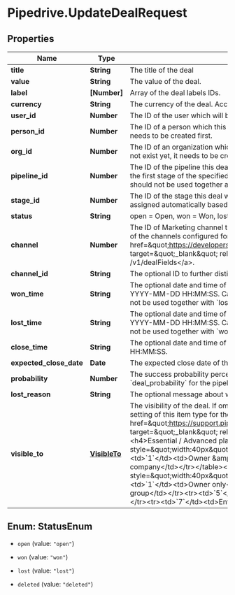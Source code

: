 # Pipedrive.UpdateDealRequest

## Properties

Name | Type | Description | Notes
------------ | ------------- | ------------- | -------------
**title** | **String** | The title of the deal | [optional] 
**value** | **String** | The value of the deal. | [optional] 
**label** | **[Number]** | Array of the deal labels IDs. | [optional] 
**currency** | **String** | The currency of the deal. Accepts a 3-character currency code. | [optional] 
**user_id** | **Number** | The ID of the user which will be the new owner of the deal. | [optional] 
**person_id** | **Number** | The ID of a person which this deal will be linked to. If the person does not exist yet, it needs to be created first. | [optional] 
**org_id** | **Number** | The ID of an organization which this deal will be linked to. If the organization does not exist yet, it needs to be created first. | [optional] 
**pipeline_id** | **Number** | The ID of the pipeline this deal will be added to. By default, the deal will be added to the first stage of the specified pipeline. Please note that &#x60;pipeline_id&#x60; and &#x60;stage_id&#x60; should not be used together as &#x60;pipeline_id&#x60; will be ignored. | [optional] 
**stage_id** | **Number** | The ID of the stage this deal will be added to. Please note that a pipeline will be assigned automatically based on the &#x60;stage_id&#x60;. | [optional] 
**status** | **String** | open &#x3D; Open, won &#x3D; Won, lost &#x3D; Lost, deleted &#x3D; Deleted. | [optional] 
**channel** | **Number** | The ID of Marketing channel this deal was created from. Provided value must be one of the channels configured for your company which you can fetch with &lt;a href&#x3D;\&quot;https://developers.pipedrive.com/docs/api/v1/DealFields#getDealField\&quot; target&#x3D;\&quot;_blank\&quot; rel&#x3D;\&quot;noopener noreferrer\&quot;&gt;GET /v1/dealFields&lt;/a&gt;. | [optional] 
**channel_id** | **String** | The optional ID to further distinguish the Marketing channel. | [optional] 
**won_time** | **String** | The optional date and time of changing the deal status as won in UTC. Format: YYYY-MM-DD HH:MM:SS. Can be set only when deal &#x60;status&#x60; is already Won. Can not be used together with &#x60;lost_time&#x60;. | [optional] 
**lost_time** | **String** | The optional date and time of changing the deal status as lost in UTC. Format: YYYY-MM-DD HH:MM:SS. Can be set only when deal &#x60;status&#x60; is already Lost. Can not be used together with &#x60;won_time&#x60;. | [optional] 
**close_time** | **String** | The optional date and time of closing the deal in UTC. Format: YYYY-MM-DD HH:MM:SS. | [optional] 
**expected_close_date** | **Date** | The expected close date of the deal. In ISO 8601 format: YYYY-MM-DD. | [optional] 
**probability** | **Number** | The success probability percentage of the deal. Used/shown only when &#x60;deal_probability&#x60; for the pipeline of the deal is enabled. | [optional] 
**lost_reason** | **String** | The optional message about why the deal was lost (to be used when status &#x3D; lost) | [optional] 
**visible_to** | [**VisibleTo**](VisibleTo.md) | The visibility of the deal. If omitted, the visibility will be set to the default visibility setting of this item type for the authorized user. Read more about visibility groups &lt;a href&#x3D;\&quot;https://support.pipedrive.com/en/article/visibility-groups\&quot; target&#x3D;\&quot;_blank\&quot; rel&#x3D;\&quot;noopener noreferrer\&quot;&gt;here&lt;/a&gt;.&lt;h4&gt;Essential / Advanced plan&lt;/h4&gt;&lt;table&gt;&lt;tr&gt;&lt;th style&#x3D;\&quot;width:40px\&quot;&gt;Value&lt;/th&gt;&lt;th&gt;Description&lt;/th&gt;&lt;/tr&gt;&lt;tr&gt;&lt;td&gt;&#x60;1&#x60;&lt;/td&gt;&lt;td&gt;Owner &amp;amp; followers&lt;/td&gt;&lt;tr&gt;&lt;td&gt;&#x60;3&#x60;&lt;/td&gt;&lt;td&gt;Entire company&lt;/td&gt;&lt;/tr&gt;&lt;/table&gt;&lt;h4&gt;Professional / Enterprise plan&lt;/h4&gt;&lt;table&gt;&lt;tr&gt;&lt;th style&#x3D;\&quot;width:40px\&quot;&gt;Value&lt;/th&gt;&lt;th&gt;Description&lt;/th&gt;&lt;/tr&gt;&lt;tr&gt;&lt;td&gt;&#x60;1&#x60;&lt;/td&gt;&lt;td&gt;Owner only&lt;/td&gt;&lt;tr&gt;&lt;td&gt;&#x60;3&#x60;&lt;/td&gt;&lt;td&gt;Owner&#39;s visibility group&lt;/td&gt;&lt;/tr&gt;&lt;tr&gt;&lt;td&gt;&#x60;5&#x60;&lt;/td&gt;&lt;td&gt;Owner&#39;s visibility group and sub-groups&lt;/td&gt;&lt;/tr&gt;&lt;tr&gt;&lt;td&gt;&#x60;7&#x60;&lt;/td&gt;&lt;td&gt;Entire company&lt;/td&gt;&lt;/tr&gt;&lt;/table&gt; | [optional] 



## Enum: StatusEnum


* `open` (value: `"open"`)

* `won` (value: `"won"`)

* `lost` (value: `"lost"`)

* `deleted` (value: `"deleted"`)




